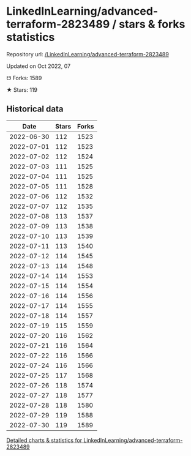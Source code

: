 # LinkedInLearning/advanced-terraform-2823489 / stars & forks statistics

Repository url: [/LinkedInLearning/advanced-terraform-2823489](https://github.com/LinkedInLearning/advanced-terraform-2823489)

Updated on Oct 2022, 07

☋ Forks: 1589

★ Stars: 119

## Historical data
| Date | Stars | Forks |
|------|-------|-------|
| 2022-06-30 | 112 | 1523 | 
| 2022-07-01 | 112 | 1523 | 
| 2022-07-02 | 112 | 1524 | 
| 2022-07-03 | 111 | 1525 | 
| 2022-07-04 | 111 | 1525 | 
| 2022-07-05 | 111 | 1528 | 
| 2022-07-06 | 112 | 1532 | 
| 2022-07-07 | 112 | 1535 | 
| 2022-07-08 | 113 | 1537 | 
| 2022-07-09 | 113 | 1538 | 
| 2022-07-10 | 113 | 1539 | 
| 2022-07-11 | 113 | 1540 | 
| 2022-07-12 | 114 | 1545 | 
| 2022-07-13 | 114 | 1548 | 
| 2022-07-14 | 114 | 1553 | 
| 2022-07-15 | 114 | 1554 | 
| 2022-07-16 | 114 | 1556 | 
| 2022-07-17 | 114 | 1555 | 
| 2022-07-18 | 114 | 1557 | 
| 2022-07-19 | 115 | 1559 | 
| 2022-07-20 | 116 | 1562 | 
| 2022-07-21 | 116 | 1564 | 
| 2022-07-22 | 116 | 1566 | 
| 2022-07-24 | 116 | 1566 | 
| 2022-07-25 | 117 | 1568 | 
| 2022-07-26 | 118 | 1574 | 
| 2022-07-27 | 118 | 1577 | 
| 2022-07-28 | 118 | 1580 | 
| 2022-07-29 | 119 | 1588 | 
| 2022-07-30 | 119 | 1589 | 


[Detailed charts & statistics for LinkedInLearning/advanced-terraform-2823489](https://reviewgithub.com/rep/LinkedInLearning/advanced-terraform-2823489)
